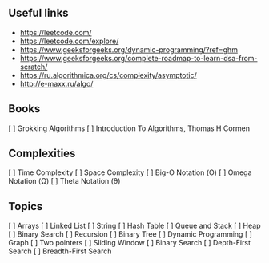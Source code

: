 ## Useful links
- https://leetcode.com/ 
- https://leetcode.com/explore/ 
- https://www.geeksforgeeks.org/dynamic-programming/?ref=ghm
- https://www.geeksforgeeks.org/complete-roadmap-to-learn-dsa-from-scratch/
- https://ru.algorithmica.org/cs/complexity/asymptotic/ 
- http://e-maxx.ru/algo/

## Books 
[ ] Grokking Algorithms
[ ] Introduction To Algorithms, Thomas H Cormen

## Complexities
[ ] Time Complexity
[ ] Space Complexity
[ ] Big-O Notation (Ο)
[ ] Omega Notation (Ω)
[ ] Theta Notation (θ)

## Topics
[ ] Arrays
[ ] Linked List
[ ] String
[ ] Hash Table
[ ] Queue and Stack
[ ] Heap
[ ] Binary Search
[ ] Recursion
[ ] Binary Tree
[ ] Dynamic Programming
[ ] Graph
[ ] Two pointers
[ ] Sliding Window
[ ] Binary Search
[ ] Depth-First Search
[ ] Breadth-First Search


